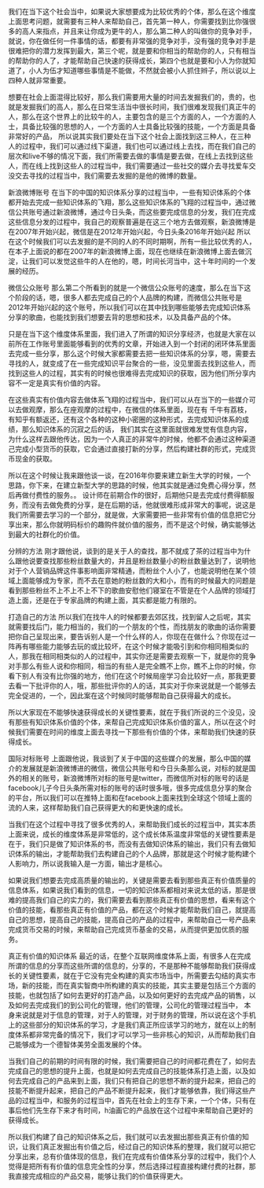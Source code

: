 我们在当下这个社会当中，如果说大家想要成为比较优秀的个体，那么在这个维度上面思考问题，就需要有三种人来帮助自己，首先第一种人，你需要找到比你强很多的高人来指点，并且来让你成为更牛的人，那么第二种人的叫做你的竞争对手，就说，你在做任何一件事情的话，都要有非常强的竞争对手，没有强的竞争对手是很难把你的潜力发挥到最大，第三个呢，就是要和你相当的帮助你的人，只有相当的帮助你的人了，才能帮助自己快速的获得成长，第四个也就是要和小人为你就知道了，小人为伍才知道哪些事情是不能做，不然就会被小人抓住辫子，所以说以上四种人就非常重要。

想要在社会上面混得比较好，那么我们需要用大量的时间去发掘我们的，贵的，也就是发掘我们的高人，那么在日常生活当中很长时间，我们很难发现我们真正牛的人，那么在这个世界上的比较牛的人，主要包含的是三个方面的人，一个方面的人士，具备比较强的思想的人，一个方面的人士具备比较强的技能，一个方面是具备非常好的产品， 所以说其实我们要处在当下这个社会上面找到这三种人，在三种人的过程中，我们可以通过线下渠道，我们也可以通过线上去找，而在我们自己的层次和live不够的情况下面，我们所需要去做的事情是要去做，在线上去找到这些人，而在线上找到这些人的过程当中，我们需要通过一些社交的媒介去寻找爱车交没交去寻找的过程当中，我们需要去发掘的是他的微博的数量。

新浪微博账号
在当下的中国的知识体系分享的过程当中，一些有知识体系的个体都开始去完成一些知识体系的飞翔，那么这些知识体系的飞翔的过程当中，通过微信公共账号通过新浪微博，通过今日头条，而这些要完成信息的分发，我们在完成这些信息分发的过程中，我自己的观察普遍是在这三个地方去做观察，新浪微博是在2007年开始兴起，微信是在2012年开始兴起，今日头条2016年开始兴起 所以在这个时候我们可以去发掘的是不同的人的不同时期啊，所有一些比较优秀的人，在本子上面说的都在2007年的新浪微博上面，现在也继续在新浪微博上面去做沉淀，让我们可以发觉这些牛的人在他的，嗯，时间长河当中，这十年时间的一个发展的经历。

微信公众账号
那么第二个所看到的就是一个微信公众账号的速度，那么在当下这个阶段的话，嗯，很多人都去完成自己的个人品牌的构建，而微信公共账号是2012年开始兴起的这个账号，所以我们可以在其中找到哪些能够去完成知识体系分享的歌曲，也能找到我们想要去背的思想和技术，以及具备产品的个体。

只是在当下这个维度体系里面，我们进入了所谓的知识分享经济，也就是大家在以前所在工作账号里面能够看到的优秀的文章，开始进入到一个封闭的闭环体系里面去完成一些分享，那么这个时候大家都需要去把一些知识体系的分享，嗯，需要去寻找的人，就变成了在一些完成知识平台聚合的一些，没见里面去找到这些人，而找到这些人的过程，其实有的时候也很难得去完成知识的获取，因为他们所分享内容不一定是真实有价值的内容。

在这些真实有价值内容去做体系飞翔的过程当中，我们可以从在当下的一些媒介可以去做观摩，那么在座观摩的过程中，在微信的体系里面，现在有 千牛有荔枝，有知乎有额返还，还有这个各种的这种小密圈的这种形式，去完成知识体系的成绩，那么知识体系的沉寂之后的话， 我们其实在这里面就很难发觉有信息内容，为什么这样去跟他传达，因为一个人真正的非常牛的时候，他都不会通过这种渠道己完成小型货币的获取，它会通过直接打新的分享，然后构建社群的形式，完成货币现金的获取。

所以在这个时候让我来跟他谈一谈，在2016年你要来建立新生大学的时候，一个思路，你下来，在建立新型大学的思路的时候，他其实就是通过免费心得分享，然后再做付费性的服务。。 设计师在前期合作的很好，后期他只是去完成付费得额服务，而没有去做免费的分享，是在后期的话，他就很难形成非常大的事呢，说这是我们所需要去学习的一个部分，就是做，大家需要把一些非常有价值的信息把它分享出来，那么你就明码标价的趣购件就价值的服务，而不是这个时候，确实能够达到最大的社群化的价值。

分辨的方法
刚才跟他说，谈到的是关于人的查找，那不就成了茶的过程当中为什么跟他说要查找那些粉丝数量大的，并且是粉丝数量小的粉丝数量达到了，说明他对于个人营销品牌这件事影响面非常精通，而粉丝个人小了，也能说明他在某个领域上面能够成为专家，而不去在意她的粉丝数的大和小，而有的时候最大的问题是看到那些粉丝不上不上不上不下的歌曲安慰他们寝室在不管是在个人品牌的领域打造上面，还是在于专家品牌的构建上面，其实都是能力有限的。

打造自己的方法
所以我们在找牛人的时候都要去郊区找，找到留人之后呢，其实就需要找后门，能力相当的，我们的一个朋友的个性，而找朋友的歌曲的话你需要把你自己呈现出来，要告诉别人是一个什么样的人，你现在在做什么？你现在过一阵再有哪些能力能够去玩的或比较坏，在这个时候才能吸引到和你相同相类似的人，那我在相同相类似的人的过程中，其实你还是需要去观察一下，就是你的竞争对手那么有些人说和你相同，相当的有些人是完全瞧不上你，瞧不上你的时候，你看下别人有没有比你强的地方，他们在这个时候局座学习会比较好一点，那我更要去看一下批评你的人，哦，那些批评你的人的话，其实对于你来说就是一个能够去完全促进的，一个，因此案在这个时候同时能够帮助自己获得最大的成长。

所以大家现在不能够快速获得成长的关键性要素，就在于我们所说的三个没见，没有那些有知识体系价值的个体，来帮自己完成知识体系价值的富人，所以在这个时候我们需要在时间的维度上面去寻找一下那些有价值的个体，来帮助我们快速的获得成长。

国际对标账号
上面跟他说，我谈到了关于中国的这些媒介的发展，那么中国的媒介的发展就是新浪微博进的微信，微信公共账号和今日头条那么说，对标的就是国外的相关的账号，新浪微博所对标的账号是twitter，而微信所对标的账号的话是facebook儿子今日头条所需对标的账号的话时很多哦，很多完成信息分享的聚合的平台，所以我们可以在推特上面和在facebook上面来找到全球这个领域上面的流的人来，这样帮助我们自己获得更大的和更快速的成长。

当我们在这个过程中寻找了很多优秀的人，来帮助我们成长的过程当中，其实本质上面来说，成长的维度体系是非常低的，这个成长体系温度非常低的关键性要素是在于，我们只是做了知识体系的书，而没有去做知识体系的输出，我们只有去做知识体系的输出，才能帮助我们去构建自己的个人品牌，那就是这个时候才能构建个人影响力，所以说我输入是一方面，输出才是核心。

如果说我们想要去完成高质量的输出的，关键是需要去看到那些真正有价值质量的信息体系，如果说我们看到的信息，一切的知识体系都相对来说太低的话，那是很难的提高我们自己的实力的，我们需要去看到那些真正有价值的思想，看来有这个价值的技能，看那些真正有价值的产品，都在这个时候才能帮助我们自己，就提高自己的思想，提高自己的技能，提高自己的产品的过程中，来帮助自己一号产品来完成货币交易的时候，来帮助自己完成货币基金的交易，从而提供更加优质的服务。

真正有价值的知识体系
最近的话，在整个互联网维度体系上面，有很多人在完成所谓的信息的分享而这些所谓的信息的，分享的，不是那种不能够帮助我们获得成长的关键性要素，就在于它没有完全构建的真实市场当中，所需要去勾结的真实市场，新的技能，而在真实智商中所构建的真实的技能，其实主要是包括三个方面的技能，也就包括了如何去更好的打造产品，以及如何更好的去完成产品的销售，以及如何去完成我们的到公司化的管理，他们的管理，公司化的管理过程当中， 本身来说就是对于信息的管理，对于人的管理，对于财务的管理，所以说在这个手机上的这些部分的知识体系的学习，才是我们真正所应该学习的地方，就在以上的制度体系都非常完备的情况下，我们才可以学习一些非核心的知识，从而帮助我们自己能够成为一个德智体美劳全面发展的个体。

当我们自己的前期的时间有限的时候，我们需要把自己的时间都花费在了，如何去完成自己的思想的提升上面，也就是如何去完成自己的技能体系打造上面，以及如何去完成自己的产品来到上面，我们只有把自己的思想不断的提升起来，把自己的技能不断提升起来，把自己的产品不断提升起来，我们才能够依靠，我们得这些产品的过程当中，和服务的过程当中，首先在社会上的生存下来，一个个体，只有在事后他们先生存下来才有时间，h油画它的产品放在这个过程中来帮助自己更好的获得成长。

所以我们构建了自己的知识体系之后，我们就可以去发掘出那些真正有价值的知识，让我们真正发掘出有价值之后，经过自己的知识体系的整理，我们就可以把它分享出来，总有价值体现的信息，我们在完成有价值体系分享的过程中，我们个人觉得是把所有有价值的信息完全性的分享，然后选择过程直接构建付费的社群，那我直接完成相应的产品交易，能够让我们的价值获得更大。
